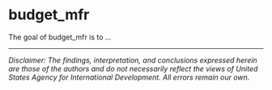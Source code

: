 
# budget_mfr

<!-- badges: start -->
<!-- badges: end -->

The goal of budget_mfr is to ...


---

*Disclaimer: The findings, interpretation, and conclusions expressed herein are those of the authors and do not necessarily reflect the views of United States Agency for International Development. All errors remain our own.*